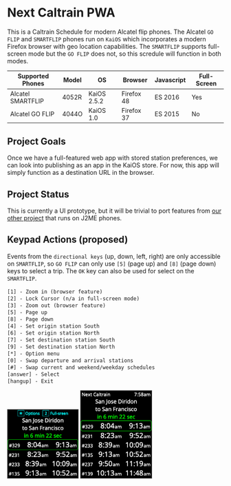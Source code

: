 # Next Caltrain PWA

This is a Caltrain Schedule for modern Alcatel flip phones.
The Alcatel `GO FLIP` and `SMARTFLIP` phones run on `KaiOS` which
incorporates a modern Firefox browser with geo location capabilities.
The `SMARTFLIP` supports full-screen mode but the `GO FLIP` does not,
so this scredule will function in both modes.

| Supported Phones  | Model | OS          | Browser    | Javascript | Full-Screen |
| ----------------- | ------|------------ | ---------- | ---------- | ----------- |
| Alcatel SMARTFLIP | 4052R | KaiOS 2.5.2 | Firefox 48 | ES 2016    | Yes         |
| Alcatel GO FLIP   | 4044O | KaiOS 1.0   | Firefox 37 | ES 2015    | No          |

## Project Goals

Once we have a full-featured web app with stored station preferences,
we can look into publishing as an app in the KaiOS store. For now,
this app will simply function as a destination URL in the browser.

## Project Status

This is currently a UI prototype, but it will be trivial to port features from
[our other project](https://github.com/woodie/Caltrain-Schedule-MIDlet)
that runs on J2ME phones.

## Keypad Actions (proposed)

Events from the `directional keys` (up, down, left, right) are  only accessible on `SMARTFLIP`,
so `GO FLIP` can only use `[5]` (page up) and `[8]` (page down) keys to select a trip.
The `OK` key can also be used for select on the `SMARTFLIP`.

    [1] - Zoom in (browser feature)
    [2] - Lock Cursor (n/a in full-screen mode)
    [3] - Zoom out (browser feature)
    [5] - Page up
    [8] - Page down
    [4] - Set origin station South
    [6] - Set origin station North
    [7] - Set destination station South
    [9] - Set destination station North
    [*] - Option menu
    [0] - Swap departure and arrival stations
    [#] - Swap current and weekend/weekday schedules
    [answer] - Select
    [hangup] - Exit

<img width="33%" src="https://raw.githubusercontent.com/woodie/next-caltrain-pwa/master/docs/part-screen.png">
<img width="33%" src="https://raw.githubusercontent.com/woodie/next-caltrain-pwa/master/docs/full-screen.png">
